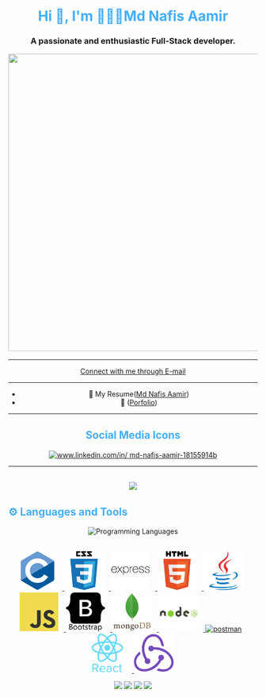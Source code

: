 <h1 style="color: #44AEFB;" align="center">Hi 👋, I'm 👨🏻‍💻Md Nafis Aamir</h1>
<h3 align="center">A passionate and enthusiastic Full-Stack developer.</h3>
<div align="center">
<img style="width: 800px; height:600px;" src="https://media0.giphy.com/media/v1.Y2lkPTc5MGI3NjExdWd6Y2ZhMGE1Y2lnZnFiYjJ6cDB4M2ZvazRxY3l2enBkcndxcTFsZiZlcD12MV9pbnRlcm5hbF9naWZfYnlfaWQmY3Q9Zw/VpNZbCdAWzh2XGphjv/giphy.gif"/>
    <hr/>
</div>


<div align="center">

[Connect with me through E-mail](mailto:khaledb.dev@gmail.com)
    <hr/>
    
 - 📄 My Resume([Md Nafis Aamir](https://drive.google.com/file/d/1PuZcBPR99U0LXYEYhTPW1HEq2WBoyHqE/view?usp=sharing))
- 📄 ([Porfolio](https://nafisaamir.github.io/))
 

<hr/>
</div>
<div align="center">
    <h2 style="color: #44AEFB;" align="center">Social Media Icons</h2>
    <a href="https://linkedin.com/in/www.linkedin.com/in/ md-nafis-aamir-18155914b" target="blank"><img align="center" src="https://raw.githubusercontent.com/rahuldkjain/github-profile-readme-generator/master/src/images/icons/Social/linked-in-alt.svg" alt="www.linkedin.com/in/ md-nafis-aamir-18155914b" height="30" width="40" /></a>
<hr/>
</div>
<br/>
<div align="center">
    <img  src="https://github-profile-trophy.vercel.app/?username=NafisAamir"/>
</div>



<h2 style="color: #44AEFB">⚙️ Languages and Tools</h2>
<div align="center" style="display:block;">
    <img width="100px" alt="Programming Languages" src="https://user-images.githubusercontent.com/78341798/194531121-47b0119a-ce00-439d-b586-125f86acb098.png"/> 
</div>
<br>   
<div align="center">
<div align="center" >
<p>  <a href="https://www.cprogramming.com/" target="_blank" rel="noreferrer"> <img src="https://raw.githubusercontent.com/devicons/devicon/master/icons/c/c-original.svg" alt="c" height="80px" style="padding-right:10px;"/> </a> <a href="https://www.w3schools.com/css/" target="_blank" rel="noreferrer"> <img src="https://raw.githubusercontent.com/devicons/devicon/master/icons/css3/css3-original-wordmark.svg" alt="css3" height="80px" style="padding-right:10px;"/> </a> <a href="https://expressjs.com" target="_blank" rel="noreferrer"> <img src="https://raw.githubusercontent.com/devicons/devicon/master/icons/express/express-original-wordmark.svg" alt="express" height="80px" style="padding-right:10px;"/> </a> <a href="https://www.w3.org/html/" target="_blank" rel="noreferrer"> <img src="https://raw.githubusercontent.com/devicons/devicon/master/icons/html5/html5-original-wordmark.svg" alt="html5" height="80px" style="padding-right:10px;"/> </a> <a href="https://www.java.com" target="_blank" rel="noreferrer"> <img src="https://raw.githubusercontent.com/devicons/devicon/master/icons/java/java-original.svg" alt="java" height="80px" style="padding-right:10px;"/> </a> <a href="https://developer.mozilla.org/en-US/docs/Web/JavaScript" target="_blank" rel="noreferrer"> <img src="https://raw.githubusercontent.com/devicons/devicon/master/icons/javascript/javascript-original.svg" alt="javascript" height="80px" style="padding-right:10px;"/> </a> <a href="https://getbootstrap.com" target="_blank" rel="noreferrer"> <img src="https://raw.githubusercontent.com/devicons/devicon/master/icons/bootstrap/bootstrap-plain-wordmark.svg" alt="bootstrap" height="80px" style="padding-right:10px;"/> </a> <a href="https://www.mongodb.com/" target="_blank" rel="noreferrer"> <img src="https://raw.githubusercontent.com/devicons/devicon/master/icons/mongodb/mongodb-original-wordmark.svg" alt="mongodb" height="80px" style="padding-right:10px;"/> </a> <a href="https://nodejs.org" target="_blank" rel="noreferrer"> <img src="https://raw.githubusercontent.com/devicons/devicon/master/icons/nodejs/nodejs-original-wordmark.svg" alt="nodejs" height="80px" style="padding-right:10px;"/> </a> <a href="https://postman.com" target="_blank" rel="noreferrer"> <img src="https://www.vectorlogo.zone/logos/getpostman/getpostman-icon.svg" alt="postman" height="80px" style="padding-right:10px;"/> </a> <a href="https://reactjs.org/" target="_blank" rel="noreferrer"> <img src="https://raw.githubusercontent.com/devicons/devicon/master/icons/react/react-original-wordmark.svg" alt="react" height="80px" style="padding-right:10px;"/> </a> <a href="https://redux.js.org" target="_blank" rel="noreferrer"> <img src="https://raw.githubusercontent.com/devicons/devicon/master/icons/redux/redux-original.svg" alt="redux" height="80px" style="padding-right:10px;"/> </a> </p>
  </div>
    <img src="https://github-readme-stats.vercel.app/api/top-langs/?username=NafisAamir"/>
    <img src="https://github-readme-streak-stats.herokuapp.com?user=NafisAamir"/>
    <img src="https://github-readme-stats.vercel.app/api?username=NafisAamir"/>
    <img  src="https://camo.githubusercontent.com/c1dcb74cc1c1835b1d716f5051499a2814c683c806b15f04b0eba492863703e9/68747470733a2f2f63646e2e6472696262626c652e636f6d2f75736572732f3733303730332f73637265656e73686f74732f363538313234332f6176656e746f2e676966"/>
    </div>
